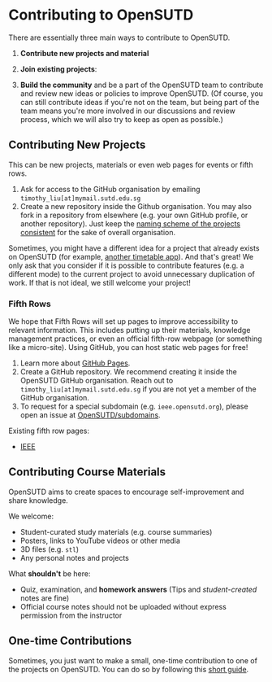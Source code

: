 # Contributing to OpenSUTD

There are essentially three main ways to contribute to OpenSUTD.

1. **Contribute new projects and material**

2. **Join existing projects**: 

3. **Build the community** and be a part of the OpenSUTD team to contribute and review new ideas or policies to improve OpenSUTD. (Of course, you can still contribute ideas if you're not on the team, but being part of the team means you're more involved in our discussions and review process, which we will also try to keep as open as possible.)



## Contributing New Projects

This can be new projects, materials or even web pages for events or fifth rows.

1. Ask for access to the GitHub organisation by emailing `timothy_liu[at]mymail.sutd.edu.sg`
2. Create a new repository inside the Github organisation. You may also fork in a repository from elsewhere (e.g. your own GitHub profile, or another repository). Just keep the [naming scheme of the projects consistent](PROJECT_NOMENCLATURE.md) for the sake of overall organisation. 

Sometimes, you might have a different idea for a project that already exists on OpenSUTD (for example, [another timetable app](https://github.com/OpenSUTD/sutd-timetable)). And that's great! We only ask that you consider if it is possible to contribute features (e.g. a different mode) to the current project to avoid unnecessary duplication of work. If that is not ideal, we still welcome your project!

### Fifth Rows

We hope that Fifth Rows will set up pages to improve accessibility to relevant information. This includes putting up their materials, knowledge management practices, or even an official fifth-row webpage (or something like a micro-site). Using GitHub, you can host static web pages for free!

1. Learn more about [GitHub Pages](https://pages.github.com/).
2. Create a GitHub repository. We recommend creating it inside the OpenSUTD GitHub organisation. Reach out to `timothy_liu[at]mymail.sutd.edu.sg` if you are not yet a member of the GitHub organisation.
3. To request for a special subdomain (e.g. `ieee.opensutd.org`), please open an issue at [OpenSUTD/subdomains](https://github.com/OpenSUTD/subdomains).

Existing fifth row pages:

* [IEEE](https://ieee.opensutd.org/)

## Contributing Course Materials

OpenSUTD aims to create spaces to encourage self-improvement and share knowledge.

We welcome:

* Student-curated study materials (e.g. course summaries)
* Posters, links to YouTube videos or other media
* 3D files (e.g. `stl`)
* Any personal notes and projects

What **shouldn't** be here:
* Quiz, examination, and **homework answers** (Tips and *student-created* notes are fine)
* Official course notes should not be uploaded without express permission from the instructor

## One-time Contributions

Sometimes, you just want to make a small, one-time contribution to one of the projects on OpenSUTD. You can do so by following this [short guide](https://github.com/OpenSUTD/community/blob/master/CONTRIBUTION_DETAILED_GUIDE.md).
